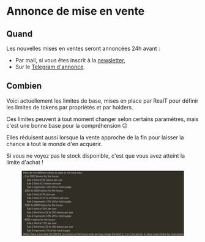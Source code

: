 # Annonce de mise en vente

## Quand

Les nouvelles mises en ventes seront annoncées 24h avant :&#x20;

* Par mail, si vous êtes inscrit à la [newsletter](https://realt.us1.list-manage.com/subscribe?u=1b010d01cc8a8b882844f9e12\&id=c2e562d6e1),
* Sur le [Telegram d'annonce](https://t.me/Communication\_RealT\_FR).

## Combien

Voici actuellement les limites de base, mises en place par RealT pour définir les limites de tokens par propriétés et par holders.

Ces limites peuvent à tout moment changer selon certains paramètres, mais c'est une bonne base pour la compréhension 😉

Elles réduisent aussi lorsque la vente approche de la fin pour laisser la chance à tout le monde d'en acquérir.

Si vous ne voyez pas le stock disponible, c'est que vous avez atteint la limite d'achat !

<figure><img src="../../../.gitbook/assets/image (121).png" alt=""><figcaption></figcaption></figure>
